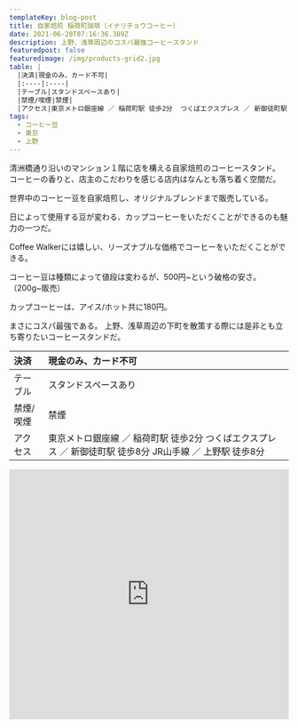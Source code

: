 ```yaml
---
templateKey: blog-post
title: 自家焙煎 稲荷町珈琲（イナリチョウコーヒー）　
date: 2021-06-20T07:16:36.389Z
description: 上野、浅草周辺のコスパ最強コーヒースタンド
featuredpost: false
featuredimage: /img/products-grid2.jpg
table: |
  |決済|現金のみ、カード不可|
  |:----|:----|
  |テーブル|スタンドスペースあり|
  |禁煙/喫煙|禁煙|
  |アクセス|東京メトロ銀座線 ／ 稲荷町駅 徒歩2分  つくばエクスプレス ／ 新御徒町駅 徒歩8分  JR山手線 ／ 上野駅 徒歩8分|
tags:
  - コーヒー豆
  - 東京
  - 上野
---
```

清洲橋通り沿いのマンション１階に店を構える自家焙煎のコーヒースタンド。
コーヒーの香りと、店主のこだわりを感じる店内はなんとも落ち着く空間だ。

世界中のコーヒー豆を自家焙煎し、オリジナルブレンドまで販売している。

日によって使用する豆が変わる、カップコーヒーをいただくことができるのも魅力の一つだ。

Coffee Walkerには嬉しい、リーズナブルな価格でコーヒーをいただくことができる。

コーヒー豆は種類によって値段は変わるが、500円\~という破格の安さ。（200g\~販売）

カップコーヒーは、アイス/ホット共に180円。

まさにコスパ最強である。
上野、浅草周辺の下町を散策する際には是非とも立ち寄りたいコーヒースタンドだ。

|決済|現金のみ、カード不可|
|:----|:----|
|テーブル|スタンドスペースあり|
|禁煙/喫煙|禁煙|
|アクセス|東京メトロ銀座線 ／ 稲荷町駅 徒歩2分  つくばエクスプレス ／ 新御徒町駅 徒歩8分  JR山手線 ／ 上野駅 徒歩8分|


<iframe src="https://www.google.com/maps/embed?pb=!1m14!1m8!1m3!1d12958.302860801725!2d139.7828856!3d35.7120572!3m2!1i1024!2i768!4f13.1!3m3!1m2!1s0x0%3A0x536a146dbfe01d1b!2z6Ieq5a6254SZ54WOIOeou-iNt-eUuuePiOeQsg!5e0!3m2!1sja!2sjp!4v1595865209671!5m2!1sja!2sjp" width="100%" height="450" frameborder="0" style="border:0;" allowfullscreen="" aria-hidden="false" tabindex="0"></iframe>